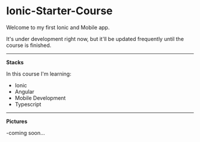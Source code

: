 # Ionic-Starter-Course

Welcome to my first Ionic and Mobile app.

It's under development right now, but it'll be updated frequently until the course is finished.

-------------------------------
**Stacks**

In this course I'm learning:

- Ionic
- Angular
- Mobile Development
- Typescript

-------------------------------

**Pictures**

-coming soon...

